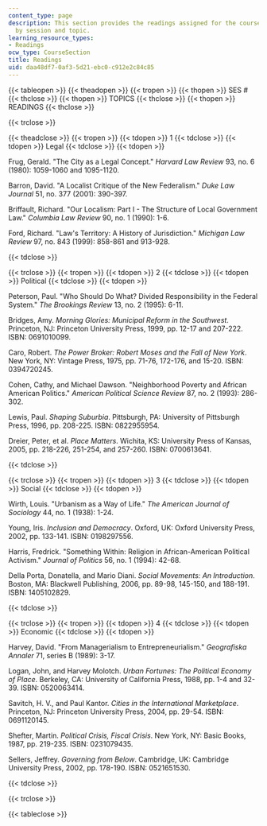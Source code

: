 ```yaml
---
content_type: page
description: This section provides the readings assigned for the course, organized
  by session and topic.
learning_resource_types:
- Readings
ocw_type: CourseSection
title: Readings
uid: daa48df7-0af3-5d21-ebc0-c912e2c84c85
---
```


{{< tableopen >}}
{{< theadopen >}}
{{< tropen >}}
{{< thopen >}}
SES #
{{< thclose >}}
{{< thopen >}}
TOPICS
{{< thclose >}}
{{< thopen >}}
READINGS
{{< thclose >}}

{{< trclose >}}

{{< theadclose >}}
{{< tropen >}}
{{< tdopen >}}
1
{{< tdclose >}}
{{< tdopen >}}
Legal
{{< tdclose >}}
{{< tdopen >}}


Frug, Gerald. "The City as a Legal Concept." _Harvard Law Review_ 93, no. 6 (1980): 1059-1060 and 1095-1120.

Barron, David. "A Localist Critique of the New Federalism." _Duke Law Journal_ 51, no. 377 (2001): 390-397.

Briffault, Richard. "Our Localism: Part I - The Structure of Local Government Law." _Columbia Law Review_ 90, no. 1 (1990): 1-6.

Ford, Richard. "Law's Territory: A History of Jurisdiction." _Michigan Law Review_ 97, no. 843 (1999): 858-861 and 913-928.


{{< tdclose >}}

{{< trclose >}}
{{< tropen >}}
{{< tdopen >}}
2
{{< tdclose >}}
{{< tdopen >}}
Political
{{< tdclose >}}
{{< tdopen >}}


Peterson, Paul. "Who Should Do What? Divided Responsibility in the Federal System." _The Brookings Review_ 13, no. 2 (1995): 6-11.

Bridges, Amy. _Morning Glories: Municipal Reform in the Southwest_. Princeton, NJ: Princeton University Press, 1999, pp. 12-17 and 207-222. ISBN: 0691010099.

Caro, Robert. _The Power Broker: Robert Moses and the Fall of New York_. New York, NY: Vintage Press, 1975, pp. 71-76, 172-176, and 15-20. ISBN: 0394720245.

Cohen, Cathy, and Michael Dawson. "Neighborhood Poverty and African American Politics." _American Political Science Review_ 87, no. 2 (1993): 286-302.

Lewis, Paul. _Shaping Suburbia_. Pittsburgh, PA: University of Pittsburgh Press, 1996, pp. 208-225. ISBN: 0822955954.

Dreier, Peter, et al. _Place Matters_. Wichita, KS: University Press of Kansas, 2005, pp. 218-226, 251-254, and 257-260. ISBN: 0700613641.


{{< tdclose >}}

{{< trclose >}}
{{< tropen >}}
{{< tdopen >}}
3
{{< tdclose >}}
{{< tdopen >}}
Social
{{< tdclose >}}
{{< tdopen >}}


Wirth, Louis. "Urbanism as a Way of Life." _The American Journal of Sociology_ 44, no. 1 (1938): 1-24.

Young, Iris. _Inclusion and Democracy_. Oxford, UK: Oxford University Press, 2002, pp. 133-141. ISBN: 0198297556.

Harris, Fredrick. "Something Within: Religion in African-American Political Activism." _Journal of Politics_ 56, no. 1 (1994): 42-68.

Della Porta, Donatella, and Mario Diani. _Social Movements: An Introduction_. Boston, MA: Blackwell Publishing, 2006, pp. 89-98, 145-150, and 188-191. ISBN: 1405102829.


{{< tdclose >}}

{{< trclose >}}
{{< tropen >}}
{{< tdopen >}}
4
{{< tdclose >}}
{{< tdopen >}}
Economic
{{< tdclose >}}
{{< tdopen >}}


Harvey, David. "From Managerialism to Entrepreneurialism." _Geografiska Annaler_ 71, series B (1989): 3-17.

Logan, John, and Harvey Molotch. _Urban Fortunes: The Political Economy of Place_. Berkeley, CA: University of California Press, 1988, pp. 1-4 and 32-39. ISBN: 0520063414.

Savitch, H. V., and Paul Kantor. _Cities in the International Marketplace_. Princeton, NJ: Princeton University Press, 2004, pp. 29-54. ISBN: 0691120145.

Shefter, Martin. _Political Crisis, Fiscal Crisis_. New York, NY: Basic Books, 1987, pp. 219-235. ISBN: 0231079435.

Sellers, Jeffrey. _Governing from Below_. Cambridge, UK: Cambridge University Press, 2002, pp. 178-190. ISBN: 0521651530.


{{< tdclose >}}

{{< trclose >}}

{{< tableclose >}}